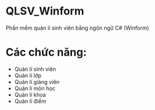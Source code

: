 # QLSV_Winform
Phần mềm quản lí sinh viên bằng ngôn ngữ C# (Winform)
# Các chức năng:
+ Quản lí sinh viên
+ Quản lí lớp
+ Quản lí giảng viên
+ Quản lí môn học
+ Quản lí khoa
+ Quản lí điểm


